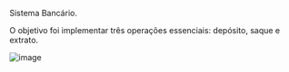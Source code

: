 Sistema Bancário.

O objetivo foi implementar três operações essenciais: depósito, saque e extrato. 


![image](https://github.com/user-attachments/assets/11edec08-e202-4770-8b93-271bdc2863c2)

